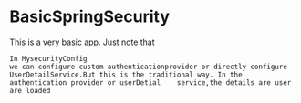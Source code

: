 # BasicSpringSecurity

This is a very basic app.
Just note that

	In MysecurityConfig
	we can configure custom authenticationprovider or directly configure UserDetailService.But this is the traditional way. In the authentication provider or userDetial    service,the details are user are loaded 
